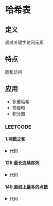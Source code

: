 # 哈希表 #

## 定义 ##
通过关键字访问元素

## 特点 ##
随机访问

## 应用 ##
  - 多重哈希
  - 前缀和
  - 积分图
### LEETCODE ###
#### 1.两数之和 ####
<details>
<summary>代码</summary>
<pre>
<code>
</code>
</pre>
</details>

#### 128.最长连续序列 ####
<details>
<summary>代码</summary>
<pre>
<code>
</code>
</pre>
</details>

#### 149.直线上最多的点数 ####
<details>
<summary>代码</summary>
<pre>
<code>
</code>
</pre>
</details>
